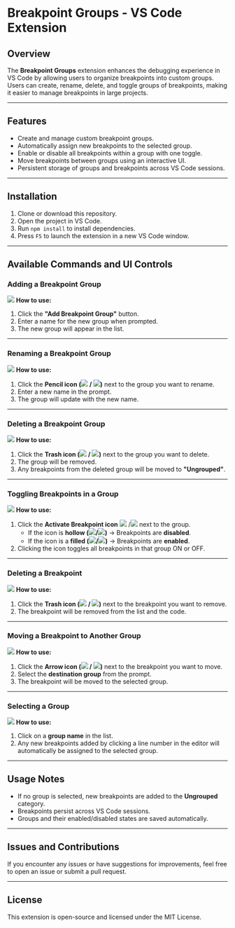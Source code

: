 # Breakpoint Groups - VS Code Extension

## Overview
The **Breakpoint Groups** extension enhances the debugging experience in VS Code by allowing users to organize breakpoints into custom groups. Users can create, rename, delete, and toggle groups of breakpoints, making it easier to manage breakpoints in large projects.

---

## Features
- Create and manage custom breakpoint groups.
- Automatically assign new breakpoints to the selected group.
- Enable or disable all breakpoints within a group with one toggle.
- Move breakpoints between groups using an interactive UI.
- Persistent storage of groups and breakpoints across VS Code sessions.

---

## Installation
1. Clone or download this repository.
2. Open the project in VS Code.
3. Run `npm install` to install dependencies.
4. Press `F5` to launch the extension in a new VS Code window.

---

## Available Commands and UI Controls

### **Adding a Breakpoint Group**
![](resources\create_group.gif)
**How to use:**  
1. Click the **"Add Breakpoint Group"** button.
2. Enter a name for the new group when prompted.
3. The new group will appear in the list.

---

### **Renaming a Breakpoint Group**
![](resources\rename_group.gif)
**How to use:**  
1. Click the **Pencil icon (![](resources\Light\edit.svg) / ![](resources\Dark\edit.svg))** next to the group you want to rename.
2. Enter a new name in the prompt.
3. The group will update with the new name.

---

### **Deleting a Breakpoint Group**
![](resources\delete_group.gif)
**How to use:**  
1. Click the **Trash icon (![](resources\Light\trash.svg) / ![](resources\Dark\trash.svg))** next to the group you want to delete.
2. The group will be removed.
3. Any breakpoints from the deleted group will be moved to **"Ungrouped"**.

---

### **Toggling Breakpoints in a Group**
![](resources\toggle_breakpoint.gif)
**How to use:**  
1. Click the **Activate Breakpoint icon** ![](resources\Dark\activate-breakpoints.svg) /![](resources\Light\activate-breakpoints.svg) next to the group.
   - If the icon is **hollow (![](resources\Light\circle-outline.svg)/![](resources\Dark\circle-outline.svg))** → Breakpoints are **disabled**.
   - If the icon is a **filled (![](resources\Light\circle-filled.svg)/![](resources\Dark\circle-filled.svg))** → Breakpoints are **enabled**.
2. Clicking the icon toggles all breakpoints in that group ON or OFF.

---

### **Deleting a Breakpoint**
![](resources\remove_breakpoint.gif)
**How to use:**  
1. Click the **Trash icon (![](resources\Light\trash.svg) / ![](resources\Dark\trash.svg))** next to the breakpoint you want to remove.
2. The breakpoint will be removed from the list and the code.

---

### **Moving a Breakpoint to Another Group**
![](resources\rename_group.gif)
**How to use:**  
1. Click the **Arrow icon (![](resources\Light\arrow-right.svg) / ![](resources\Dark\arrow-right.svg))** next to the breakpoint you want to move.
2. Select the **destination group** from the prompt.
3. The breakpoint will be moved to the selected group.

---

### **Selecting a Group**
![](resources\add_breakpoint.gif)
**How to use:**  
1. Click on a **group name** in the list.
2. Any new breakpoints added by clicking a line number in the editor will automatically be assigned to the selected group.

---

## **Usage Notes**
- If no group is selected, new breakpoints are added to the **Ungrouped** category.
- Breakpoints persist across VS Code sessions.
- Groups and their enabled/disabled states are saved automatically.

---

## Issues and Contributions
If you encounter any issues or have suggestions for improvements, feel free to open an issue or submit a pull request.

---

## License
This extension is open-source and licensed under the MIT License.
